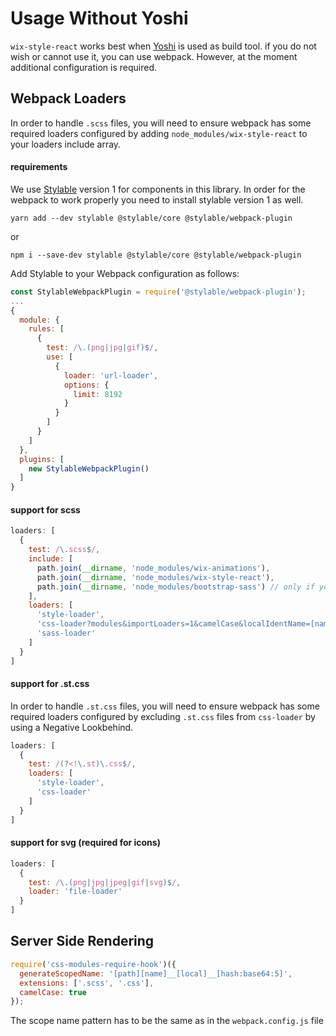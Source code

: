 # Usage Without Yoshi

`wix-style-react` works best when [Yoshi](https://github.com/wix/yoshi) is used as build tool.
if you do not wish or cannot use it, you can use webpack. However, at the moment additional configuration is required.

## Webpack Loaders

In order to handle `.scss` files, you will need to
ensure webpack has some required loaders configured by adding
`node_modules/wix-style-react` to your loaders include array.

#### requirements

We use [Stylable](https://wixplosives.github.io/stylable-v1-docs/) version 1 for components in this library. In order for the webpack to work properly you need to install stylable version 1 as well.

`yarn add --dev stylable @stylable/core @stylable/webpack-plugin`

or

`npm i --save-dev stylable @stylable/core @stylable/webpack-plugin`

Add Stylable to your Webpack configuration as follows:

```js
const StylableWebpackPlugin = require('@stylable/webpack-plugin');
...
{
  module: {
    rules: [
      {
        test: /\.(png|jpg|gif)$/,
        use: [
          {
            loader: 'url-loader',
            options: {
              limit: 8192
            }
          }
        ]
      }
    ]
  },
  plugins: [
    new StylableWebpackPlugin()
  ]
}
```

#### support for scss

```js
loaders: [
  {
    test: /\.scss$/,
    include: [
      path.join(__dirname, 'node_modules/wix-animations'),
      path.join(__dirname, 'node_modules/wix-style-react'),
      path.join(__dirname, 'node_modules/bootstrap-sass') // only if you use Grid component
    ],
    loaders: [
      'style-loader',
      'css-loader?modules&importLoaders=1&camelCase&localIdentName=[name]__[local]___[hash:base64:5]',
      'sass-loader'
    ]
  }
]
```

#### support for .st.css

In order to handle `.st.css` files, you will need to
ensure webpack has some required loaders configured by excluding
`.st.css` files from `css-loader` by using a Negative Lookbehind.

```js
loaders: [
  {
    test: /(?<!\.st)\.css$/,
    loaders: [
      'style-loader',
      'css-loader'
    ]
  }
]
```

#### support for svg (required for icons)
```js
loaders: [
  {
    test: /\.(png|jpg|jpeg|gif|svg)$/,
    loader: 'file-loader'
  }
]
```

## Server Side Rendering

```js
require('css-modules-require-hook')({
  generateScopedName: '[path][name]__[local]__[hash:base64:5]',
  extensions: ['.scss', '.css'],
  camelCase: true
});
```

The scope name pattern has to be the same as in the `webpack.config.js` file
